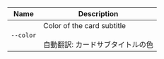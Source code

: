 | Name      | Description                                                            |
| --------- | ---------------------------------------------------------------------- |
| `--color` | Color of the card subtitle<br /><br />自動翻訳: カードサブタイトルの色 |
